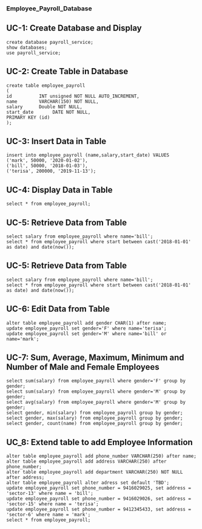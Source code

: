 ### Employee_Payroll_Database

## UC-1: Create Database and Display

```
create database payroll_service;
show databases;
use payroll_service; 
```
## UC-2: Create Table in Database
```
create table employee_payroll
(
id          INT unsigned NOT NULL AUTO_INCREMENT,
name        VARCHAR(150) NOT NULL,
salary      Double NOT NULL,
start_date       DATE NOT NULL,
PRIMARY KEY (id)
);
```
## UC-3: Insert Data in Table
```
insert into employee_payroll (name,salary,start_date) VALUES
('mark', 50000, '2020-01-02'),
('bill', 50000, '2018-01-03'),
('terisa', 200000, '2019-11-13');
```
## UC-4: Display Data in Table
```
select * from employee_payroll;
```
## UC-5: Retrieve Data from Table
```
select salary from employee_payroll where name='bill';
select * from employee_payroll where start between cast('2018-01-01' as date) and date(now());
```

## UC-5: Retrieve Data from Table
```
select salary from employee_payroll where name='bill';
select * from employee_payroll where start between cast('2018-01-01' as date) and date(now());
```
## UC-6: Edit Data from Table
```
alter table employee_payroll add gender CHAR(1) after name;
update employee_payroll set gender='F' where name='terisa';
update employee_payroll set gender='M' where name='bill' or name='mark';
```
## UC-7: Sum, Average, Maximum, Minimum and Number of Male and Female Employees
```
select sum(salary) from employee_payroll where gender='F' group by gender;
select sum(salary) from employee_payroll where gender='M' group by gender;
select avg(salary) from employee_payroll where gender='M' group by gender;
select gender, min(salary) from employee_payroll group by gender;
select gender, max(salary) from employee_payroll group by gender;
select gender, count(name) from employee_payroll group by gender;
```

## UC_8: Extend table to add Employee Information
```
alter table employee_payroll add phone_number VARCHAR(250) after name;
alter table employee_payroll add address VARCHAR(250) after phone_number;
alter table employee_payroll add department VARCHAR(250) NOT NULL after address;
alter table employee_payroll alter adress set default 'TBD';
update employee_payroll set phone_number = 9416029025, set address = 'sector-13' where name = 'bill';
update employee_payroll set phone_number = 9416029026, set address = 'sector-15' where name = 'terisa';
update employee_payroll set phone_number = 9412345433, set address = 'sector-6' where name = 'mark'; 
select * from employee_payroll;
```

